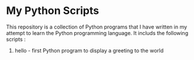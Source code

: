 # My Python Scripts


This repository is a collection of Python programs that I have written in my attempt to learn the Python programming language. It includs the following scripts : 
  1.  hello - first Python program to display a greeting to the world
